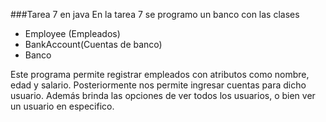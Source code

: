 
###Tarea 7 en java
En la tarea 7 se programo un banco con las clases 
- Employee (Empleados)
- BankAccount(Cuentas de banco)
- Banco
	
Este programa permite registrar empleados con atributos como nombre, edad y salario. Posteriormente nos permite ingresar cuentas para dicho usuario. 
Además brinda las opciones de ver todos los usuarios, o bien ver un usuario en especifico. 

